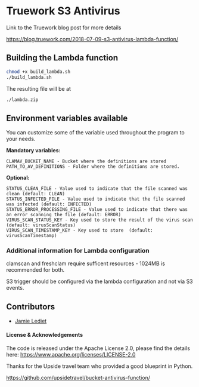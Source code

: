 # Truework S3 Antivirus

Link to the Truework blog post for more details

https://blog.truework.com/2018-07-09-s3-antivirus-lambda-function/


## Building the Lambda function

```bash
chmod +x build_lambda.sh
./build_lambda.sh
```

The resulting file will be at

```bash
./lambda.zip
```

## Environment variables available

You can customize some of the variable used throughout the program to your needs.

**Mandatory variables:**

```
CLAMAV_BUCKET_NAME - Bucket where the definitions are stored
PATH_TO_AV_DEFINITIONS - Folder where the definitions are stored.
```

**Optional:**

```
STATUS_CLEAN_FILE - Value used to indicate that the file scanned was clean (default: CLEAN)
STATUS_INFECTED_FILE - Value used to indicate that the file scanned was infected (default: INFECTED)
STATUS_ERROR_PROCESSING_FILE - Value used to indicate that there was an error scanning the file (default: ERROR)
VIRUS_SCAN_STATUS_KEY - Key used to store the result of the virus scan (default: virusScanStatus)
VIRUS_SCAN_TIMESTAMP_KEY - Key used to store  (default: virusScanTimestamp)
```

### Additional information for Lambda configuration

clamscan and freshclam require sufficent resources - 1024MB is recommended for both.

S3 trigger should be configured via the lambda configuration and not via S3 events.

## Contributors

- [Jamie Lediet](https://github.com/jlediet) 

#### License & Acknowledgements

The code is released under the Apache License 2.0, please find the details here:
https://www.apache.org/licenses/LICENSE-2.0

Thanks for the Upside travel team who provided a good blueprint in Python.

https://github.com/upsidetravel/bucket-antivirus-function/